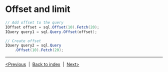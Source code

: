 # Offset and limit
```csharp
// Add offset to the query
IOffset offset = sql.Offset(10).Fetch(20);
IQuery query1 = sql.Query.Offset(offset);

// Create offset
IQuery query2 = sql.Query
    .Offset(10).Fetch(20);
```

---
[<Previous](order-by.md) &nbsp;|&nbsp;  [Back to index](index.md) &nbsp;|&nbsp;  [Next>](insert.md)